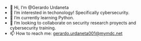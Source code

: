 - 👋 Hi, I’m @Gerardo Urdaneta
- 👀 I’m interested in techonology! Specifically cybersecurity.
- 🌱 I’m currently learning Python.
- 💞️ I’m looking to collaborate on security research proyects and cybersecurity training. 
- 📫 How to reach me: gerardo.urdaneta001@mymdc.net

<!---
Gerardo-U99/Gerardo-U99 is a ✨ special ✨ repository because its `README.md` (this file) appears on your GitHub profile.
You can click the Preview link to take a look at your changes.
--->
